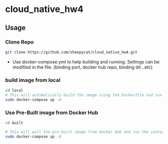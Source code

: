# cloud_native_hw4

## Usage

### Clone Repo
```bash
git clone https://github.com/sheepycat/cloud_native_hw4.git
```

* Use docker-compose.yml to help building and running. Settings can be modified in the file. (binding port, docker hub repo, binding dir...etc)
### build image from local
```bash
cd local
# This will automatically build the image using the Dockerfile and run the container：
sudo docker-compose up -d

```
### Use Pre-Built image from Docker Hub
```bash
cd built

# This will pull the pre-built image from Docker Hub and run the container：
sudo docker-compose up -d
```
